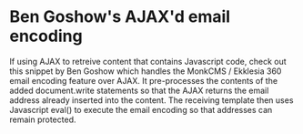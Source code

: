 # Ben Goshow's AJAX'd email encoding 

If using AJAX to retreive content that contains Javascript code, check out this snippet by Ben Goshow which handles the MonkCMS / Ekklesia 360 email encoding feature over AJAX. It pre-processes the contents of the added document.write statements so that the AJAX returns the email address already inserted into the content. The receiving template then uses Javascript eval() to execute the email encoding so that addresses can remain protected.

